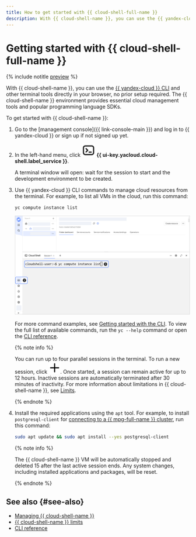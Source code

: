 ```yaml
---
title: How to get started with {{ cloud-shell-full-name }}
description: With {{ cloud-shell-name }}, you can use the {{ yandex-cloud }} CLI and other terminal tools directly in your browser, no prior setup required.
---
```


# Getting started with {{ cloud-shell-full-name }}

{% include notitle [preview](../../_includes/note-preview.md) %}

With {{ cloud-shell-name }}, you can use the [{{ yandex-cloud }} CLI](../../cli/) and other terminal tools directly in your browser, no prior setup required. The {{ cloud-shell-name }} environment provides essential cloud management tools and popular programming language SDKs.

To get started with {{ cloud-shell-name }}:

1. Go to the [management console]({{ link-console-main }}) and log in to {{ yandex-cloud }} or sign up if not signed up yet.

1. In the left-hand menu, click ![Cloud Shell](../../_assets/console-icons/cloud-shell.svg) **{{ ui-key.yacloud.cloud-shell.label_service }}**.

    A terminal window will open: wait for the session to start and the development environment to be created.

1. Use {{ yandex-cloud }} CLI commands to manage cloud resources from the terminal. For example, to list all VMs in the cloud, run this command:

    ```bash
    yc compute instance list
    ```

   ![screen01](../../_assets/console/cloud-shell-01.png)

    For more command examples, see [Getting started with the CLI](../../cli/quickstart.md#example). To view the full list of available commands, run the `yc --help` command or open the [CLI reference](../../cli/cli-ref/).

    {% note info %}

    You can run up to four parallel sessions in the terminal. To run a new session, click ![plus-sign](../../_assets/console-icons/plus.svg). Once started, a session can remain active for up to 12 hours. Inactive sessions are automatically terminated after 30 minutes of inactivity. For more information about limitations in {{ cloud-shell-name }}, see [Limits](../concepts/cloud-shell/limits.md).

    {% endnote %}
   
1. Install the required applications using the `apt` tool. For example, to install `postgresql-client` for [connecting to a {{ mpg-full-name }} cluster](../../managed-postgresql/operations/connect.md), run this command:

    ```bash
    sudo apt update && sudo apt install --yes postgresql-client
    ```

    {% note info %}

    The {{ cloud-shell-name }} VM will be automatically stopped and deleted 15 after the last active session ends. Any system changes, including installed applications and packages, will be reset.

    {% endnote %}


## See also {#see-also}

* [Managing {{ cloud-shell-name }}](../operations/cloud-shell-options.md)
* [{{ cloud-shell-name }} limits](../concepts/cloud-shell/limits.md)
* [CLI reference](../../cli/cli-ref/)
